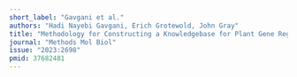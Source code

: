 ```yaml
---
short_label: "Gavgani et al."
authors: "Hadi Nayebi Gavgani, Erich Grotewold, John Gray"
title: "Methodology for Constructing a Knowledgebase for Plant Gene Regulation Information"
journal: "Methods Mol Biol"
issue: "2023:2698"
pmid: 37682481
---
```

